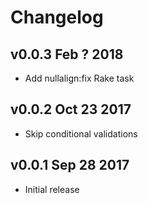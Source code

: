 # Changelog

## v0.0.3 Feb ? 2018
* Add nullalign:fix Rake task

## v0.0.2 Oct 23 2017
* Skip conditional validations

## v0.0.1 Sep 28 2017

* Initial release

